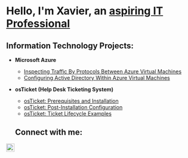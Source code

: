 <h1>Hello, I'm Xavier, an <a href="https://www.linkedin.com/in/xavier-simon-884237272/"> aspiring IT Professional</a></h1>

<h2>Information Technology Projects:</h2>

- <b>Microsoft Azure</b>
  - [Inspecting Traffic By Protocols Between Azure Virtual Machines](https://github.com/XSimon2020/azure-network-protocols)
  - [Configuring Active Directory Within Azure Virtual Machines](https://github.com/XSimon2020/configure-ad)

- <b>osTicket (Help Desk Ticketing System)</b>
  - [osTicket: Prerequisites and Installation](https://github.com/XSimon2020/osticket-prereqs)
  - [osTicket: Post-Installation Configuration](https://github.com/XSimon2020/post-install-config)
  - [osTicket: Ticket Lifecycle Examples](https://github.com/XSimon2020/ticket-lifecycle)


  <h2>Connect with me:</h2>


[<img align="left" alt="Xavier | LinkedIn" width="22px" src="https://cdn.jsdelivr.net/npm/simple-icons@v3/icons/linkedin.svg" />][linkedin]


[linkedin]: https://www.linkedin.com/in/xavier-simon-884237272/
